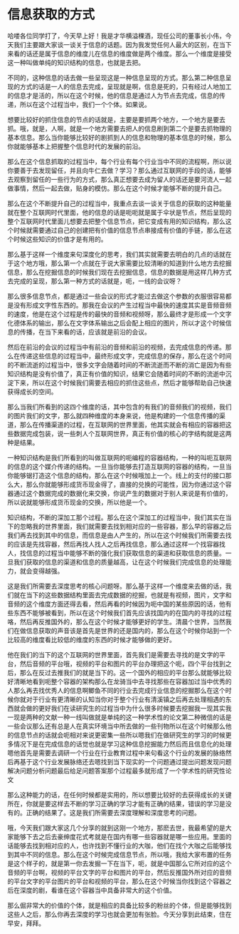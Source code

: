 # 信息获取的方式



哈喽各位同学打了，今天早上好！我是才华横溢稞酒，现任公司的董事长小伟，今天我们主要跟大家谈一谈关于信息的话题。因为我发觉任何人最大的区别，在当下来看的话还是属于信息的维度儿在信息的维度做是两个维度。那么一个维度是接受这一种叫做单纯的知识结构的信息，也就是去把。


不同的，这种信息的话去做一些呈现这是一种信息呈现的方式。那么第二种信息呈现的方式的话是一人的信息去完成，呈现就是啊，信息是死的，只有经过人地加工的信息才是活的，所以在这个时候，他的信息是通过人为节点去完成，信息的传递，所以在这个过程当中，我们一个个体。如果说。


想要比较好的抓住信息的节点的话就是，主要是要抓两个地方，一个地方是要去抓。哦，就是，人啊，就是一个地方需要去把人的信息刷到第二个是要去抓物理的基本信息。那么当你能够比较好的剧抓到人的信息和物理的基本信息的时候，那么你就能够基本上把握整个信息时代的发展的前沿。


那么在这个信息抓取的过程当中，每个行业有每个行业当中不同的流程啊，所以说你要善于去发现留任，并且向牛仁去做？学习？那么通过互联网的手段的话，能够去观察到留任的一些行为的方式，那么真正想要去成为留人的话还是要河流人一起做事情，然后一起去做，贴身的模仿。那么在这个时候才能够不断的提升自己。


那么在这个不断提升自己的过程当中，我重点去谈一谈关于信息的获取的这种能量就在整个互联网时代里面，他的信息的话是呃呃就是属于伞状是节点，然后呈现的整个互联网时代里面儿想要去把整个信息节点，把它变成有用的知识结构，那么这个时候就需要通过自己的创建把有价值的信息节点串接成有价值的手链，那么在这个时候这些知识的价值才是有用的。


那么基于这样一个维度来句深度化的思考，我们其实就需要去明白的几点的话就在于这个地方哦，那么第一个点就在于说大家需要比较清晰的知道到什么地方去挖掘信息，那么在挖掘信息的时候我们现在去挖掘信息，信息的数据是用这样几种方式去完成的呈现，那么第一种方式的话就是，呃，一线的会议呀？


那么很多信息节点，都是通过一些会议的形式才能过去做这个参数的衣服很容易都是没有形成文字性东西的。那我在会议的产生过程当中最快的速度其实是音频音频的速度，他是在这个过程是传的最快的音频和视频呀，那么最终才是形成一个文字化德体系的输出，那么在文字体系输出之后会配上相应的图片，所以才这个时候信息的传播，在当下来看的话，应该就是前沿的会议。


然后在前沿的会议的过程当中有前沿的音频和前沿的视频，去完成信息的传递。那么在传递这些信息的过程当中，最终形成文字，完成信息的保存，那么在这个时间的不断流逝的过程当中，很多文字会随着时间的不断流逝而不断的消亡是因为有些知识结构是没有价值了，真正有价值的知识，结果它会随着时间的不断的流逝中沉淀下来，所以在这个时候我们需要去相应的抓住这些点，然后才能够帮助自己快速获得成长的空间。


那么当我们所看到的这四个维度的话，其中包含的有我们的音频我们的视频，我们的图片我们的文字，那么就四种维度的本身来说，他是构建的一个信息传播的渠道，那么在传播渠道的过程，在互联网的世界里面，他其实就会有相应的容器把这些数据完成包装，说一些刺人个互联网世界，真正有价值的核心的字结构就是这两种是结果。


一种知识结构是我们所看到的叫做互联网的呃编程的容器结构，一种的叫呃互联网的信息的这个媒介传递的结构。一旦当你能够去打造互联网的容器的结构，一旦当你能够锯打造这个信息的结构，那么在这个时候哦加上一个。线上的支付的接口那么大，那么你就能够形成货币现金得了，直接的兑换的可能性，因为你通过这个容器通过这个数据完成的数据化来交换，你说产生的数据对于别人来说是有价值的，所以说就能够形成货币现金的交换，所以他是一个。


知识结构，不断的深加工那个过程。那么在这个深加工的过程当中，我们其实在当下的忽略我的世界里面，我们就需要去找到相对应的一些容器，那么早的容器之后我们再去找到其中的信息，而信息是由人产生的，所以在这个时候我们所需要去找的应该是先找容器，然后再找人找人之后再找信息，那么通过这样一个找容器找人，找信息的过程当中能够不断的强化我们获取信息的渠道和获取信息的质量。一旦我们获取的信息的渠道和信息的质量越高，让在这个时候我们完成信息的处理能力，就会变得越强。


这是我们所需要去深度思考的核心问题呀。那么基于这样一个维度来去做的话，我们就在当下的这些数据结构里面去完成数据的挖掘，也就是有视频，图片，文字和音频的这个维度方面还得去看，然后再看的时候因为呃中国的某些原因的话，他有些东西不能够被看到，所以在这个时候我们首先应该找国内的在国内的寻找的过程咯，然后再反推国外的，那么在这个时候才能够更好的学生。清晨个世界，当然我们在做信息获取的声音该是首先是世界的还是国内的，那么在这个时候你站到一个比较高的维度看比较低的维度的东西的时候才能够做的更好。


他在我们的当下的这个互联网的世界里面，首先我们是需要去寻找的是文字的平台，然后音频的平台哦，视频的平台和图片的平台办理把这个呃，四个平台找到之后，那么在反过去推我们的就是当下的。这一个国外的相应的平台那么就能够比较好清晰地看到呃整个容器的架构那么在龙骑当中去寻找那些在容器加过当中优秀的人那么再去找优秀人的信息啊鲫鱼不同的行业去完成行业信息的挖掘那么在这个时候你就对于行业有更清晰的认知当你对于整个行业有清溪镇之后再去处理相遇的东西就会做的更好我们在读研究生的过程当中为什么很多时候要去挖掘我一现其实我一现是两种的文献一种一线叫做就是单纯的这一种学术性的论文第二种微信的话是一些会议那么还有总是人在真实环境当中所去做的一些刊物所以在这个时候那么他的信息节点的话就会呃相对来说更密集一些所以嗯我们在做研究生的学习的时候更多情况下是在完成信息的话觉也就是学习这种信息挖掘能力然后而且信息化的处理嗯他首先是需要去调研一个行业在行业教育过程中来句看这个行业的发展的脉络然后再基于这个行业发展脉络还去嗯找到当下现实的一个问题通过提出问题发现问题解决问题分析问题最后给足问题答案那个过程最多就形成了一个学术性的研究性论文


那么这种能力的话，在任何时候都是实用的，所以想要比较好的去获得成长的关键所在，你就是要这样去不断的学习正确的学习才能有正确的结果，错误的学习是没有的。正确的结果了。这是我们所需要去深度理解和深度思考的问题。


哦，今天我们跟大家这几个分享的就到这刚一个地方，那麽去世，我最希望的是大家能够下去之后去豪绅度花式考就是在国内有哪一些容器就是哪一些应用。里面的话能够去找到相对应的人，也许找到不懂行业的大咖，他们在找个大咖之后能够找到其中不同的信息。那么在这个时候完成信息节点，所以哦，我给大家布置的任务是这个样子的，就是第一你去发掘一下在当下，呃，就是中国那么它所对应的这个音频的平台啊，视频的平台文字的平台和图片的平台，然后反推国外所对应的音频的平台文字的平台图片的平台和视频的平台，那么在这个时候当你找到这个容器之后在深度的剧，看谁在这个容器当中具备非常大的这个价值。


那么倔非常大的价值的个体，就是相应的具备比较多的粉丝的个体，但是能够找到这些人之后，那么你再去深度的学习也就会更加有张脸。今天分享到此结束，住在早安，拜拜。
